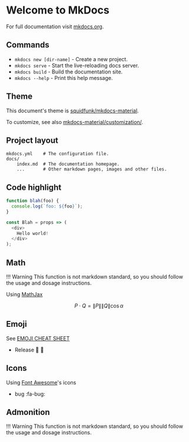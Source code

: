 # Welcome to MkDocs

For full documentation visit [mkdocs.org](http://mkdocs.org).

## Commands

* `mkdocs new [dir-name]` - Create a new project.
* `mkdocs serve` - Start the live-reloading docs server.
* `mkdocs build` - Build the documentation site.
* `mkdocs --help` - Print this help message.

## Theme

This document's theme is [squidfunk/mkdocs-material](mkdocs-material/customization://github.com/squidfunk/mkdocs-material).

To customize, see also [mkdocs-material/customization/](http://squidfunk.github.io/mkdocs-material/customization/).

## Project layout

    mkdocs.yml    # The configuration file.
    docs/
        index.md  # The documentation homepage.
        ...       # Other markdown pages, images and other files.

## Code highlight

```js
function blah(foo) {
  console.log(`foo: ${foo}`);
}
```

```javascript hl_lines="6 7 8"
const Blah = props => (
  <div>
    Hello world!
  </div>
);
```

## Math

!!! Warning
    This function is not markdown standard, so you should follow the usage and dosage instructions.

Using [MathJax](https://www.mathjax.org/)

$$
P\cdot Q = \|P\|\|Q\|\cos\alpha
$$

## Emoji

See [EMOJI CHEAT SHEET](https://www.webpagefx.com/tools/emoji-cheat-sheet/)

- Release :tada: :tada:

## Icons

Using [Font Awesome](http://fontawesome.io/icons/)'s icons

- bug :fa-bug:

## Admonition

!!! Warning
    This function is not markdown standard, so you should follow the usage and dosage instructions.
